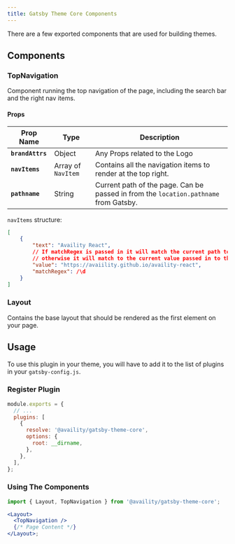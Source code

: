 ```yaml
---
title: Gatsby Theme Core Components
---
```


There are a few exported components that are used for building themes.

## Components

### TopNavigation

Component running the top navigation of the page, including the search bar and the right nav items.

#### Props

| Prop Name        | Type               | Description                                                                          |
| ---------------- | ------------------ | ------------------------------------------------------------------------------------ |
| **`brandAttrs`** | Object             | Any Props related to the Logo                                                        |
| **`navItems`**   | Array of `NavItem` | Contains all the navigation items to render at the top right.                        |
| **`pathname`**   | String             | Current path of the page. Can be passed in from the `location.pathname` from Gatsby. |

`navItems` structure:

```json
[
    {
        "text": "Availity React",
        // If matchRegex is passed in it will match the current path to the regex,
        // otherwise it will match to the current value passed in to the navitem.
        "value": "https://avaiility.github.io/availity-react",
        "matchRegex": /\d
    }
]
```

### Layout

Contains the base layout that should be rendered as the first element on your page.

## Usage

To use this plugin in your theme, you will have to add it to the list of plugins in your `gatsby-config.js`.

### Register Plugin

```js
module.exports = {
  // ...
  plugins: [
    {
      resolve: '@availity/gatsby-theme-core',
      options: {
        root: __dirname,
      },
    },
  ],
};
```

### Using The Components

```jsx
import { Layout, TopNavigation } from '@availity/gatsby-theme-core';

<Layout>
  <TopNavigation />
  {/* Page Content */}
</Layout>;
```
